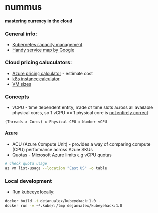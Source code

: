 # nummus
**mastering currency in the cloud**

### General info:

* [Kubernetes capacity management](https://faun.pub/kubernetes-capacity-management-resources-and-metrics-d449d65955cb)
* [Handy service map by Google](https://cloud.google.com/blog/topics/developers-practitioners/handy-new-google-cloud-aws-and-azure-product-map)

### Cloud pricing caluculators:

* [Azure pricing calculator](https://azure.microsoft.com/en-us/pricing/calculator/) - estimate cost
* [k8s instance calculator](https://learnk8s.io/kubernetes-instance-calculator)
* [VM sizes](https://learn.microsoft.com/en-us/azure/virtual-machines/sizes-b-series-burstable)

### Concepts

* vCPU - time dependent entity, made of time slots across all available physical cores, so 1 vCPU == 1 physical core is [not entirely correct](https://www.datacenters.com/news/what-is-a-vcpu-and-how-do-you-calculate-vcpu-to-cpu)
```latex
(Threads x Cores) x Physical CPU = Number vCPU
```

#### Azure
* ACU (Azure Compute Unit) - provides a way of comparing compute (CPU) performance across Azure SKUs
* Quotas - Microsoft Azure limits e.g  vCPU quotas
```bash
# check quota usage
az vm list-usage --location "East US" -o table
```

### Local development

* Run [kubeeye](https://github.com/kubesphere/kubeeye) locally:
```bash
docker build -t dejanualex/kubeyehack:1.0 .
docker run -v ~/.kube/:/tmp dejanualex/kubeyehack:1.0
```
